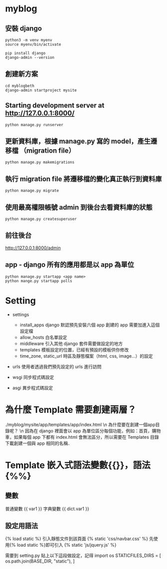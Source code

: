 # myblog

## 安裝 django
```
python3 -m venv myenv
source myenv/bin/activate

pip install django
django-admin --version
```
## 創建新方案
```
cd myblogbeth
django-admin startproject mysite
```

## Starting development server at http://127.0.0.1:8000/
`python manage.py runserver`

## 更新資料庫，根據 manage.py 寫的 model，產生遷移檔 （migration file）
`python manage.py makemigrations`

## 執行 migration file 將遷移檔的變化真正執行到資料庫
`python manage.py migrate`

## 使用最高權限帳號 admin 到後台去看資料庫的狀態
`python manage.py createsuperuser`

## 前往後台 
http://127.0.0.1:8000/admin

## app - django 所有的應用都是以 app 為單位
```
python manage.py startapp <app name>
python mange.py startapp polls
```

# Setting 
- settings 
  * install_apps django 默認預先安裝六個 app
  創建的 app 需要加進入這個設定檔
  * allow_hosts 白名單設定
  * middleware 引入其他 django 套件需要做設定的地方
  * templates 模板設定的位置，已經有預設的模板供你修改
  * time_zone, static_url 時區及靜態檔案（html, css, image...）的設定

- urls
  使用者透過我們預先設定的 urls 進行訪問

- wsgi 同步程式碼設定
- asgi 異步程式碼設定

# 為什麼 Template 需要創建兩層？  
./myblog/mysite/app/templates/app/index.html \n
為什麼要在創建一個app目錄呢？ \n
因為在 django 裡面會以 app 為單位區分每個功能，例如：首頁，購物車，如果每個 app 下都有 index.html 會無法區分，所以需要在 Templates 目錄下載創建一個與 app 相同的名稱．

# Template 嵌入式語法變數{{}}，語法{%%}
## 變數
  普通變數 {{ var1 }}
  字典變數 {{ dict.var1 }}
## 設定用語法
  {% load static %} 引入靜態文件到該頁面
  {% static 'css/navbar.css' %} 先使用{% load static %}即可引入
  {% static 'js/jquery.js' %}

  需要到 setting.py 貼上以下這段做設定，記得 import os
  STATICFILES_DIRS = [
    os.path.join(BASE_DIR, "static"),
  ]